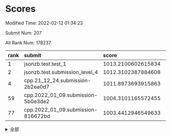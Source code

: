 # Scores

Modified Time: 2022-02-12 01:34:23

Submit Num: 207

All Rank Num: 178237

| rank |               submit               |       score        |       sigma        | pk_num |
| :--- | :--------------------------------- | :----------------- | :----------------- | :----- |
| 1    | jsonzb.test.test_1                 | 1013.2100602615834 | 0.8012091770579858 | 3442   |
| 2    | jsonzb.test.submission_level_4     | 1012.3102387884608 | 0.7626107193592706 | 3445   |
| 4    | cpp.21_12_24.submission-2b2ea0d7   | 1011.8973693915863 | 0.7798772198865607 | 3442   |
| 59   | cpp.2022_01_09.submission-5b0e3de2 | 1004.3101165572455 | 0.7157036644868803 | 3446   |
| 77   | cpp.2022_01_09.submission-816672bd | 1003.4412946549633 | 0.7081013906052586 | 3443   |


<details>
<summary>全部</summary>

| rank |                 submit                 |       score        |       sigma        | pk_num |
| :--- | :------------------------------------- | :----------------- | :----------------- | :----- |
| 1    | jsonzb.test.test_1                     | 1013.2100602615834 | 0.8012091770579858 | 3442   |
| 2    | jsonzb.test.submission_level_4         | 1012.3102387884608 | 0.7626107193592706 | 3445   |
| 3    | gobigger.level_3.submission_level_3_38 | 1012.076048529501  | 0.7721764828422971 | 3446   |
| 4    | cpp.21_12_24.submission-2b2ea0d7       | 1011.8973693915863 | 0.7798772198865607 | 3442   |
| 5    | gobigger.level_3.submission_level_3_13 | 1011.5030791469158 | 0.8017610665085848 | 3448   |
| 6    | gobigger.level_3.submission_level_3_9  | 1011.459217082707  | 0.7640009416249277 | 3442   |
| 7    | gobigger.level_3.submission_level_3_46 | 1011.3012767888233 | 0.7717173245643295 | 3440   |
| 8    | gobigger.level_3.submission_level_3_40 | 1011.1677672742103 | 0.7807248028548587 | 3443   |
| 9    | gobigger.level_3.submission_level_3_39 | 1011.1510196583067 | 0.7912582756709253 | 3445   |
| 10   | gobigger.level_3.submission_level_3_28 | 1010.9978845141171 | 0.7661312663105821 | 3445   |
| 11   | gobigger.level_3.submission_level_3_36 | 1010.9745200895234 | 0.7836555765993223 | 3440   |
| 12   | gobigger.level_3.submission_level_3_16 | 1010.9271734041776 | 0.7944090046957603 | 3446   |
| 13   | gobigger.level_3.submission_level_3_48 | 1010.914718861062  | 0.7549386625326844 | 3442   |
| 14   | gobigger.level_3.submission_level_3_0  | 1010.8711318073645 | 0.7509708446732303 | 3439   |
| 15   | gobigger.level_3.submission_level_3_18 | 1010.8427791151883 | 0.7563949993512084 | 3443   |
| 16   | gobigger.level_3.submission_level_3_44 | 1010.8395448617381 | 0.7893139914300891 | 3449   |
| 17   | gobigger.level_3.submission_level_3_20 | 1010.768692558774  | 0.7719522673492424 | 3447   |
| 18   | gobigger.level_3.submission_level_3_8  | 1010.6549714529374 | 0.7804885926739091 | 3442   |
| 19   | gobigger.level_3.submission_level_3_21 | 1010.5794725461278 | 0.7854410589463569 | 3442   |
| 20   | gobigger.level_3.submission_level_3_30 | 1010.5573590881767 | 0.7662977555396774 | 3442   |
| 21   | gobigger.level_3.submission_level_3_5  | 1010.4753729120955 | 0.7528206688401011 | 3445   |
| 22   | gobigger.level_3.submission_level_3_15 | 1010.452267669422  | 0.7697675752389138 | 3442   |
| 23   | gobigger.level_3.submission_level_3_35 | 1010.4458763531854 | 0.7502320363907146 | 3445   |
| 24   | gobigger.level_3.submission_level_3_11 | 1010.4374052130851 | 0.7649203722438279 | 3441   |
| 25   | gobigger.level_3.submission_level_3_29 | 1010.3724434065178 | 0.7687204842173931 | 3444   |
| 26   | gobigger.level_3.submission_level_3_23 | 1010.1183442568714 | 0.7500580903124169 | 3444   |
| 27   | gobigger.level_3.submission_level_3_43 | 1010.0649288963742 | 0.7371799668388176 | 3445   |
| 28   | gobigger.level_3.submission_level_3_32 | 1010.0532281749653 | 0.7454978033745963 | 3442   |
| 29   | gobigger.level_3.submission_level_3_42 | 1010.0141296537761 | 0.7584787379180218 | 3448   |
| 30   | gobigger.level_3.submission_level_3_41 | 1009.970984260476  | 0.7591237725675056 | 3445   |
| 31   | gobigger.level_3.submission_level_3_22 | 1009.9638567560672 | 0.7568788665394077 | 3445   |
| 32   | gobigger.level_3.submission_level_3_14 | 1009.8866948698011 | 0.7635412086970889 | 3442   |
| 33   | gobigger.level_3.submission_level_3_27 | 1009.8705837077222 | 0.7548575528974923 | 3446   |
| 34   | gobigger.level_3.submission_level_3_7  | 1009.8126506417926 | 0.7350272314642257 | 3445   |
| 35   | gobigger.level_3.submission_level_3_10 | 1009.8104214557582 | 0.7502370854869018 | 3446   |
| 36   | gobigger.level_3.submission_level_3_17 | 1009.7636722283917 | 0.7498716375446041 | 3445   |
| 37   | gobigger.level_3.submission_level_3_26 | 1009.7385894714829 | 0.763320027333732  | 3446   |
| 38   | gobigger.level_3.submission_level_3_24 | 1009.6989074545814 | 0.7258815793717641 | 3445   |
| 39   | gobigger.level_3.submission_level_3_12 | 1009.6947761616898 | 0.7474867081712719 | 3441   |
| 40   | gobigger.level_3.submission_level_3_47 | 1009.5293865008521 | 0.7421153512032991 | 3439   |
| 41   | gobigger.level_3.submission_level_3_1  | 1009.4544040424895 | 0.7413732933116401 | 3447   |
| 42   | gobigger.level_3.submission_level_3_4  | 1009.4293553134861 | 0.7404692818227678 | 3446   |
| 43   | gobigger.level_3.submission_level_3_25 | 1009.4266421542102 | 0.7355184030878527 | 3440   |
| 44   | gobigger.level_3.submission_level_3_37 | 1009.4177842296255 | 0.7302251248854009 | 3438   |
| 45   | gobigger.level_3.submission_level_3_45 | 1009.3935720572828 | 0.7390656782964666 | 3444   |
| 46   | gobigger.level_3.submission_level_3_19 | 1009.3658833973205 | 0.7756183887118597 | 3443   |
| 47   | gobigger.level_3.submission_level_3_3  | 1009.2789201203782 | 0.7267073952919759 | 3442   |
| 48   | gobigger.level_3.submission_level_3_31 | 1008.9634615886253 | 0.7583745974504214 | 3444   |
| 49   | gobigger.level_3.submission_level_3_34 | 1008.1053074860945 | 0.7540259702943927 | 3443   |
| 50   | gobigger.level_3.submission_level_3_33 | 1008.0438850393501 | 0.7396935176546233 | 3441   |
| 51   | gobigger.level_3.submission_level_3_2  | 1008.0167564020064 | 0.7697099031298488 | 3444   |
| 52   | gobigger.level_3.submission_level_3_49 | 1007.945610775545  | 0.7525242217762858 | 3444   |
| 53   | gobigger.level_3.submission_level_3_6  | 1007.3412862547257 | 0.7351238769806802 | 3446   |
| 54   | gobigger.level_1.submission_level_1_34 | 1004.9058209842538 | 0.7230530524609599 | 3442   |
| 55   | gobigger.level_1.submission_level_1_23 | 1004.8660765306764 | 0.7161805677638042 | 3438   |
| 56   | gobigger.level_1.submission_level_1_18 | 1004.5524138664109 | 0.7076687317083092 | 3445   |
| 57   | gobigger.level_1.submission_level_1_4  | 1004.5163948265191 | 0.7157496918993685 | 3444   |
| 58   | gobigger.level_1.submission_level_1_5  | 1004.4251476739237 | 0.7210441798673362 | 3449   |
| 59   | cpp.2022_01_09.submission-5b0e3de2     | 1004.3101165572455 | 0.7157036644868803 | 3446   |
| 60   | gobigger.level_1.submission_level_1_15 | 1004.1793228883372 | 0.7293568139897781 | 3439   |
| 61   | gobigger.level_1.submission_level_1_37 | 1004.1486446115277 | 0.713068199401004  | 3446   |
| 62   | gobigger.level_1.submission_level_1_39 | 1004.0028401056808 | 0.7347407558530038 | 3445   |
| 63   | gobigger.level_1.submission_level_1_41 | 1003.9981045194143 | 0.7239790531987527 | 3443   |
| 64   | gobigger.level_1.submission_level_1_16 | 1003.9241513067814 | 0.7210104351078329 | 3445   |
| 65   | gobigger.level_1.submission_level_1_20 | 1003.8922742399782 | 0.7151127436897301 | 3445   |
| 66   | gobigger.level_1.submission_level_1_22 | 1003.8574173160487 | 0.7120200226234784 | 3441   |
| 67   | gobigger.level_1.submission_level_1_47 | 1003.8482998379982 | 0.7176300983637763 | 3446   |
| 68   | gobigger.level_1.submission_level_1_29 | 1003.8482637936032 | 0.7123093389600301 | 3444   |
| 69   | gobigger.level_1.submission_level_1_30 | 1003.8114538570568 | 0.714549805178462  | 3449   |
| 70   | gobigger.level_1.submission_level_1_40 | 1003.7792542935435 | 0.7115200325316926 | 3445   |
| 71   | gobigger.level_1.submission_level_1_49 | 1003.7272447842197 | 0.7193353087832106 | 3444   |
| 72   | gobigger.level_1.submission_level_1_45 | 1003.6563526798783 | 0.7218123766102145 | 3447   |
| 73   | gobigger.level_1.submission_level_1_6  | 1003.6145980262745 | 0.7221100696271484 | 3442   |
| 74   | gobigger.level_1.submission_level_1_48 | 1003.5835661521205 | 0.7315762319770708 | 3448   |
| 75   | gobigger.level_1.submission_level_1_2  | 1003.5692062328565 | 0.7149171725330156 | 3445   |
| 76   | gobigger.level_1.submission_level_1_10 | 1003.5540237925392 | 0.719376806873397  | 3447   |
| 77   | cpp.2022_01_09.submission-816672bd     | 1003.4412946549633 | 0.7081013906052586 | 3443   |
| 78   | gobigger.level_1.submission_level_1_9  | 1003.4266859844627 | 0.7222436342154939 | 3441   |
| 79   | gobigger.level_1.submission_level_1_35 | 1003.3942193592302 | 0.7200553261221428 | 3438   |
| 80   | gobigger.level_1.submission_level_1_36 | 1003.3657326716835 | 0.7242679357870199 | 3441   |
| 81   | gobigger.level_1.submission_level_1_31 | 1003.3160809109114 | 0.7120046448377321 | 3449   |
| 82   | gobigger.level_1.submission_level_1_46 | 1003.3000195066934 | 0.7231810191435212 | 3447   |
| 83   | gobigger.level_1.submission_level_1_26 | 1003.2795804521197 | 0.7176916347336382 | 3443   |
| 84   | gobigger.level_1.submission_level_1_14 | 1003.2604224263733 | 0.7134985328580826 | 3450   |
| 85   | gobigger.level_1.submission_level_1_43 | 1003.2451846928897 | 0.7255862061072038 | 3442   |
| 86   | gobigger.level_1.submission_level_1_44 | 1003.1705970030739 | 0.7105604000626171 | 3444   |
| 87   | gobigger.level_1.submission_level_1_8  | 1003.1395991701942 | 0.7311176061670366 | 3447   |
| 88   | gobigger.level_1.submission_level_1_21 | 1003.1177900090967 | 0.7057682631719158 | 3447   |
| 89   | gobigger.level_1.submission_level_1_33 | 1003.0396615484267 | 0.7172858072511895 | 3449   |
| 90   | gobigger.level_1.submission_level_1_3  | 1003.031468561515  | 0.7168265200230002 | 3438   |
| 91   | gobigger.level_1.submission_level_1_38 | 1003.0063407620007 | 0.7210585049152091 | 3446   |
| 92   | gobigger.level_1.submission_level_1_32 | 1002.9926226203218 | 0.707680614307484  | 3443   |
| 93   | gobigger.level_1.submission_level_1_19 | 1002.9802058183677 | 0.7174353001415213 | 3446   |
| 94   | gobigger.level_1.submission_level_1_0  | 1002.8809827583633 | 0.7090545024860041 | 3441   |
| 95   | gobigger.level_1.submission_level_1_1  | 1002.8537744413495 | 0.7080930225366587 | 3447   |
| 96   | gobigger.level_1.submission_level_1_28 | 1002.5876355050427 | 0.7060569859749627 | 3441   |
| 97   | gobigger.level_1.submission_level_1_42 | 1002.5703702402402 | 0.7094544792044392 | 3445   |
| 98   | gobigger.level_1.submission_level_1_25 | 1002.379563526448  | 0.7142765938902323 | 3439   |
| 99   | gobigger.level_1.submission_level_1_11 | 1002.3096827231305 | 0.7183141868285712 | 3443   |
| 100  | gobigger.level_1.submission_level_1_24 | 1002.0578124648931 | 0.7112747847031275 | 3444   |
| 101  | gobigger.level_1.submission_level_1_12 | 1001.9714262699883 | 0.7104410206031923 | 3449   |
| 102  | gobigger.level_1.submission_level_1_13 | 1001.9706922390988 | 0.7210970108233535 | 3445   |
| 103  | gobigger.level_1.submission_level_1_17 | 1001.9327001884913 | 0.7155302641882979 | 3446   |
| 104  | gobigger.level_1.submission_level_1_27 | 1001.8546586404628 | 0.7164865194091472 | 3446   |
| 105  | gobigger.level_1.submission_level_1_7  | 1001.8421354589776 | 0.7114003396831797 | 3444   |
| 106  | gobigger.random.submission_random_24   | 997.236373982461   | 0.7002575237904126 | 3449   |
| 107  | gobigger.random.submission_random_29   | 996.9384631695294  | 0.7166826799708779 | 3449   |
| 108  | gobigger.random.submission_random_4    | 996.8726901960886  | 0.7206522809601342 | 3446   |
| 109  | gobigger.random.submission_random_48   | 996.7700858847379  | 0.710583954188042  | 3441   |
| 110  | gobigger.random.submission_random_6    | 996.7662886861168  | 0.725409089942077  | 3444   |
| 111  | gobigger.random.submission_random_16   | 996.7147079798084  | 0.7152564794617071 | 3440   |
| 112  | gobigger.random.submission_random_2    | 996.6535029502131  | 0.7074294270481997 | 3444   |
| 113  | gobigger.random.submission_random_39   | 996.5648142938464  | 0.7151077081378424 | 3444   |
| 114  | gobigger.random.submission_random_5    | 996.5526024583006  | 0.7057581464717485 | 3440   |
| 115  | gobigger.random.submission_random_13   | 996.5339756422163  | 0.710172078399666  | 3446   |
| 116  | gobigger.random.submission_random_8    | 996.530353431759   | 0.7230089010773518 | 3441   |
| 117  | gobigger.random.submission_random_41   | 996.4547279654496  | 0.7132963382700303 | 3442   |
| 118  | gobigger.random.submission_random_34   | 996.353484517913   | 0.7192128945981648 | 3446   |
| 119  | gobigger.random.submission_random_27   | 996.3272484114716  | 0.7293281763918452 | 3445   |
| 120  | gobigger.random.submission_random_0    | 996.2882581031635  | 0.7117150218342218 | 3444   |
| 121  | gobigger.random.submission_random_18   | 996.2065324142253  | 0.7011700621554388 | 3446   |
| 122  | gobigger.random.submission_random_25   | 996.1756603840431  | 0.7023168598891331 | 3448   |
| 123  | gobigger.random.submission_random_11   | 996.1687314642138  | 0.7041426800767876 | 3445   |
| 124  | gobigger.random.submission_random_7    | 995.9916209290118  | 0.7098221453137074 | 3445   |
| 125  | gobigger.random.submission_random_42   | 995.9841360554003  | 0.7148024670398326 | 3447   |
| 126  | gobigger.random.submission_random_20   | 995.9679249995775  | 0.6977627277755777 | 3445   |
| 127  | gobigger.random.submission_random_17   | 995.8828011371878  | 0.7087742591535123 | 3446   |
| 128  | gobigger.random.submission_random_36   | 995.8813729919417  | 0.7042393345621311 | 3445   |
| 129  | gobigger.random.submission_random_44   | 995.8698769803457  | 0.7112632865662216 | 3445   |
| 130  | gobigger.random.submission_random_3    | 995.8487249927529  | 0.7051655785369482 | 3442   |
| 131  | gobigger.random.submission_random_35   | 995.8301813705466  | 0.7119366491852781 | 3446   |
| 132  | gobigger.random.submission_random_32   | 995.7649901734356  | 0.7064576023231786 | 3445   |
| 133  | gobigger.random.submission_random_40   | 995.7617370427029  | 0.7069714416498739 | 3448   |
| 134  | gobigger.random.submission_random_26   | 995.697612992313   | 0.7043237072695292 | 3445   |
| 135  | gobigger.random.submission_random_30   | 995.6716855718837  | 0.727665717404866  | 3440   |
| 136  | gobigger.random.submission_random_37   | 995.6706972476412  | 0.7106162743705018 | 3445   |
| 137  | gobigger.random.submission_random_47   | 995.6651336555324  | 0.707835621741839  | 3447   |
| 138  | gobigger.random.submission_random_43   | 995.653568955783   | 0.7162054722594504 | 3447   |
| 139  | gobigger.random.submission_random_15   | 995.6345594637322  | 0.7221631710256848 | 3440   |
| 140  | gobigger.random.submission_random_49   | 995.6174559729756  | 0.7192647356452115 | 3443   |
| 141  | gobigger.random.submission_random_1    | 995.592384124173   | 0.7092493222799647 | 3442   |
| 142  | gobigger.random.submission_random_31   | 995.5170857923925  | 0.7088835731265963 | 3446   |
| 143  | gobigger.random.submission_random_14   | 995.507135837282   | 0.7200193838735935 | 3445   |
| 144  | gobigger.random.submission_random_23   | 995.4609339041677  | 0.7075292029988678 | 3446   |
| 145  | gobigger.random.submission_random_45   | 995.4434290992435  | 0.7175450133279486 | 3443   |
| 146  | gobigger.random.submission_random_21   | 995.404251414639   | 0.7122740692158886 | 3442   |
| 147  | gobigger.random.submission_random_19   | 995.2604707327915  | 0.725123239071258  | 3443   |
| 148  | gobigger.random.submission_random_9    | 995.2182599912198  | 0.7055531627655951 | 3448   |
| 149  | gobigger.random.submission_random_38   | 995.1833267040846  | 0.717422630321462  | 3444   |
| 150  | gobigger.random.submission_random_12   | 995.0201757108972  | 0.7152073403921958 | 3443   |
| 151  | gobigger.random.submission_random_22   | 994.9121862066165  | 0.720887598097103  | 3441   |
| 152  | gobigger.random.submission_random_28   | 994.894359751912   | 0.7208910140577244 | 3442   |
| 153  | gobigger.random.submission_random_46   | 994.7988691588042  | 0.7196909842179633 | 3440   |
| 154  | gobigger.random.submission_random_33   | 994.7190130397285  | 0.7088825127767919 | 3448   |
| 155  | gobigger.random.submission_random_10   | 994.5276287026619  | 0.7171483645633109 | 3447   |
| 156  | gobigger.level_2.submission_level_2_45 | 994.4425931891446  | 0.7311084214834848 | 3446   |
| 157  | gobigger.level_2.submission_level_2_10 | 994.0612265231654  | 0.7280145553116345 | 3448   |
| 158  | gobigger.level_2.submission_level_2_27 | 993.6771239074242  | 0.7270113970222402 | 3446   |
| 159  | gobigger.level_2.submission_level_2_14 | 993.6204253175737  | 0.7548997090254137 | 3447   |
| 160  | gobigger.level_2.submission_level_2_18 | 993.4296739050498  | 0.7350041717707659 | 3446   |
| 161  | gobigger.level_2.submission_level_2_20 | 993.3632858155122  | 0.7277672031784157 | 3449   |
| 162  | gobigger.level_2.submission_level_2_21 | 993.2992826639255  | 0.7392761360383652 | 3441   |
| 163  | gobigger.level_2.submission_level_2_25 | 993.1737092284086  | 0.7477141894965197 | 3447   |
| 164  | gobigger.level_2.submission_level_2_31 | 992.8192119504333  | 0.755271801614258  | 3447   |
| 165  | gobigger.level_2.submission_level_2_13 | 992.7946532763491  | 0.7264870003936962 | 3443   |
| 166  | gobigger.level_2.submission_level_2_24 | 992.7383120520304  | 0.7266701939005321 | 3443   |
| 167  | gobigger.level_2.submission_level_2_30 | 992.7249739502365  | 0.7499104410037813 | 3438   |
| 168  | gobigger.level_2.submission_level_2_8  | 992.6905523605826  | 0.7447935082993651 | 3445   |
| 169  | gobigger.level_2.submission_level_2_5  | 992.6884314789345  | 0.7306246910295422 | 3442   |
| 170  | gobigger.level_2.submission_level_2_1  | 992.6494060469714  | 0.7353268473160425 | 3445   |
| 171  | gobigger.level_2.submission_level_2_41 | 992.5993372845962  | 0.7480360967382431 | 3449   |
| 172  | gobigger.level_2.submission_level_2_36 | 992.557149421074   | 0.7565177170167878 | 3441   |
| 173  | gobigger.level_2.submission_level_2_35 | 992.4175545963545  | 0.741352666502562  | 3442   |
| 174  | gobigger.level_2.submission_level_2_47 | 992.3689468273009  | 0.7230814980421036 | 3446   |
| 175  | gobigger.level_2.submission_level_2_38 | 992.3232024224776  | 0.750674299711222  | 3444   |
| 176  | gobigger.level_2.submission_level_2_6  | 992.2889583858326  | 0.7387067929641048 | 3446   |
| 177  | gobigger.level_2.submission_level_2_2  | 992.2037894781328  | 0.7373802875592236 | 3440   |
| 178  | gobigger.level_2.submission_level_2_12 | 992.1675432761826  | 0.7465209148059697 | 3439   |
| 179  | gobigger.level_2.submission_level_2_44 | 992.1670025196279  | 0.7466090337542931 | 3446   |
| 180  | gobigger.level_2.submission_level_2_43 | 992.0881180890004  | 0.7414548752008076 | 3446   |
| 181  | gobigger.level_2.submission_level_2_37 | 991.9615335651247  | 0.7512487400238489 | 3450   |
| 182  | gobigger.level_2.submission_level_2_34 | 991.9562533662478  | 0.7626588547513453 | 3448   |
| 183  | gobigger.level_2.submission_level_2_9  | 991.955596952102   | 0.7453500556447439 | 3444   |
| 184  | gobigger.level_2.submission_level_2_16 | 991.9001614513072  | 0.7382754826056298 | 3448   |
| 185  | gobigger.level_2.submission_level_2_39 | 991.7811025889729  | 0.7501672996510282 | 3441   |
| 186  | gobigger.level_2.submission_level_2_46 | 991.7293446800315  | 0.7549681518967772 | 3445   |
| 187  | gobigger.level_2.submission_level_2_4  | 991.5864269308129  | 0.7372812278078372 | 3443   |
| 188  | gobigger.level_2.submission_level_2_22 | 991.5758647315967  | 0.7473939866857482 | 3446   |
| 189  | gobigger.level_2.submission_level_2_28 | 991.5711815917459  | 0.7563887677969041 | 3442   |
| 190  | gobigger.level_2.submission_level_2_0  | 991.3406058258771  | 0.7551160084695846 | 3437   |
| 191  | gobigger.level_2.submission_level_2_7  | 991.3164480530318  | 0.7629056936936831 | 3445   |
| 192  | gobigger.level_2.submission_level_2_32 | 991.26608146929    | 0.7603878807717526 | 3443   |
| 193  | gobigger.level_2.submission_level_2_33 | 991.2379200006591  | 0.7473487461183587 | 3444   |
| 194  | gobigger.level_2.submission_level_2_40 | 991.2129040048582  | 0.7453865434596211 | 3446   |
| 195  | gobigger.level_2.submission_level_2_49 | 991.1563812927216  | 0.7648444568924688 | 3444   |
| 196  | gobigger.level_2.submission_level_2_3  | 991.1540309361466  | 0.7436766603143345 | 3442   |
| 197  | gobigger.level_2.submission_level_2_15 | 990.9833013210215  | 0.756826473484898  | 3440   |
| 198  | gobigger.level_2.submission_level_2_17 | 990.7903975640189  | 0.7488478692240823 | 3445   |
| 199  | gobigger.level_2.submission_level_2_48 | 990.7093740033152  | 0.744009683705812  | 3446   |
| 200  | gobigger.level_2.submission_level_2_19 | 990.54321415726    | 0.7677496028491773 | 3445   |
| 201  | gobigger.level_2.submission_level_2_29 | 990.4860348316134  | 0.7411893321076353 | 3446   |
| 202  | gobigger.level_2.submission_level_2_11 | 990.3111914371469  | 0.7654555014358393 | 3444   |
| 203  | gobigger.level_2.submission_level_2_42 | 990.2803834224327  | 0.7756413997020761 | 3444   |
| 204  | gobigger.level_2.submission_level_2_23 | 990.1557267454101  | 0.7657383555231093 | 3442   |
| 205  | gobigger.level_2.submission_level_2_26 | 989.7502357827835  | 0.774755715941786  | 3443   |
| 206  | gobigger.none.submission_none_1        | 978.2560170046698  | 1.310890189074951  | 3448   |
| 207  | gobigger.none.submission_none_0        | 976.8022868272665  | 1.3374225746819322 | 3445   |

</details>